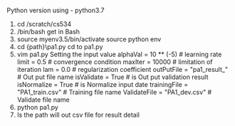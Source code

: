 Python version using - python3.7
 
1.  cd /scratch/cs534
2.  /bin/bash
get in Bash
3.  source myenv3.5/bin/activate
source python env
4.  cd {path}\pa1.py
cd to pa1.py 
5.  vim pa1.py
Setting the input value
alphaVal = 10 ** (-5)               # learning rate
limit = 0.5                         # convergence condition
maxIter = 10000                     # limitation of iteration
lam = 0.0                           # regularization coefficient
outPutFile = "pa1_result_"          # Out put file name
isValidate = True                   # is Out put validation result
isNormalize = True                  # is Normalize input date
trainingFile = "PA1_train.csv"      # Training file name
ValidateFile = "PA1_dev.csv"        # Validate file name
6.  python pa1.py
7.  ls
the path will out csv file for result detail